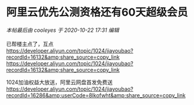 # 阿里云优先公测资格还有60天超级会员


<i class="pstatus"> 本帖最后由 cooleyes 于 2020-10-22 17:31 编辑 </i><br />
<br />
已帮楼主点了，互点<br />
https://developer.aliyun.com/topic/1024/jiayoubao?recordId=16132&amp;share_source=copy_link<br />
https://developer.aliyun.com/topic/1024/jiayoubao?recordId=16132&amp;share_source=copy_link

1024加油权益大放送，阿里云网盘首发免费送 https://developer.aliyun.com/topic/1024/jiayoubao?recordId=16286&amp;userCode=8lkofwht&amp;share_source=copy_link
